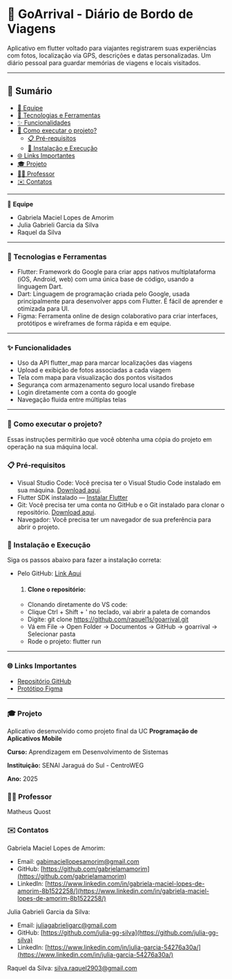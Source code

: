 # 📍 GoArrival - Diário de Bordo de Viagens

Aplicativo em flutter voltado para viajantes registrarem suas experiências com fotos, localização via GPS, descrições e datas personalizadas. Um diário pessoal para guardar memórias de viagens e locais visitados.

---

## 📑 Sumário

- [👥 Equipe](#-equipe)
- [🚀 Tecnologias e Ferramentas](#-tecnologias-e-ferramentas)
- [✨ Funcionalidades](#-funcionalidades)
- [📂 Como executar o projeto?](#-como-executar-o-projeto)
  - [📋 Pré-requisitos](#-pré-requisitos)
  - [🔧 Instalação e Execução](#-instalação-e-execução)
- [🌐 Links Importantes](#-links-importantes)
- [🎓 Projeto](#-projeto)
- [👨‍🏫 Professor](#-professor)
- [✉️ Contatos](#-contatos)

---

👥 **Equipe**
- Gabriela Maciel Lopes de Amorim
- Julia Gabrieli Garcia da Silva
- Raquel da Silva

---

### 🚀 Tecnologias e Ferramentas

- Flutter: Framework do Google para criar apps nativos multiplataforma (iOS, Android, web) com uma única base de código, usando a linguagem Dart.
- Dart: Linguagem de programação criada pelo Google, usada principalmente para desenvolver apps com Flutter. É fácil de aprender e otimizada para UI.
- Figma: Ferramenta online de design colaborativo para criar interfaces, protótipos e wireframes de forma rápida e em equipe.

--- 

### ✨ Funcionalidades

- Uso da API flutter_map para marcar localizações das viagens  
- Upload e exibição de fotos associadas a cada viagem  
- Tela com mapa para visualização dos pontos visitados  
- Segurança com armazenamento seguro local usando firebase
- Login diretamente com a conta do google
- Navegação fluida entre múltiplas telas

---

### 📂 Como executar o projeto?

Essas instruções permitirão que você obtenha uma cópia do projeto em operação na sua máquina local.

### 📋 Pré-requisitos

- Visual Studio Code: Você precisa ter o Visual Studio Code instalado em sua máquina. [Download aqui](https://code.visualstudio.com/).
- Flutter SDK instalado — [Instalar Flutter](https://docs.flutter.dev/get-started/install)  
- Git: Você precisa ter uma conta no GitHub e o Git instalado para clonar o repositório. [Download aqui](https://git-scm.com/).
- Navegador: Você precisa ter um navegador de sua preferência para abrir o projeto.

### 🔧 Instalação e Execução

Siga os passos abaixo para fazer a instalação correta:

- Pelo GitHub: [Link Aqui](https://github.com/)

  1. #### Clone o repositório:
   - Clonando diretamente do VS code:
   - Clique Ctrl + Shift + ' no teclado, vai abrir a paleta de comandos
   - Digite: git clone https://github.com/raquel1s/goarrival.git
   - Vá em File -> Open Folder -> Documentos -> GitHub -> goarrival -> Selecionar pasta
   - Rode o projeto: flutter run
 
---

 ### 🌐 Links Importantes

 - [Repositório GitHub](https://github.com/raquel1s/goarrival.git)
 - [Protótipo Figma](https://www.figma.com/design/vxQRequ0V4sRJJSvsQOP1B/Di%C3%A1rio-de-Bordo-de-Viagens?node-id=0-1&p=f&t=hwILh8NuWy6Wlo7E-0)

---

### 🎓 Projeto

Aplicativo desenvolvido como projeto final da UC **Programação de Aplicativos Mobile**

**Curso:** Aprendizagem em Desenvolvimento de Sistemas

**Instituição:** SENAI Jaraguá do Sul - CentroWEG

**Ano:** 2025

### 👨‍🏫 Professor
Matheus Quost

### ✉️ Contatos

Gabriela Maciel Lopes de Amorim: 
- Email: [gabimaciellopesamorim@gmail.com](gabimaciellopesamorim@gmail.com)
- GitHub: [https://github.com/gabrielamamorim](https://github.com/gabrielamamorim)
- LinkedIn: [https://www.linkedin.com/in/gabriela-maciel-lopes-de-amorim-8b1522258/](https://www.linkedin.com/in/gabriela-maciel-lopes-de-amorim-8b1522258/)

Julia Gabrieli Garcia da Silva:
- Email: [juliagabrieligarc@gmail.com](juliagabrieligarc@gmail.com)
- GitHub: [https://github.com/julia-gg-silva](https://github.com/julia-gg-silva)
- LinkedIn: [https://www.linkedin.com/in/julia-garcia-54276a30a/](https://www.linkedin.com/in/julia-garcia-54276a30a/)

Raquel da Silva: [silva.raquel2903@gmail.com](silva.raquel2903@gmail.com)

